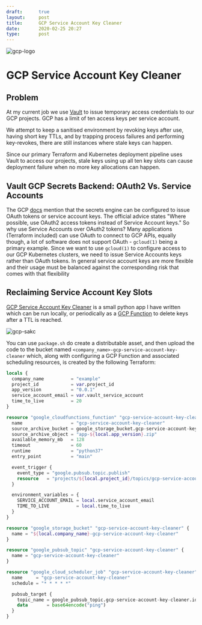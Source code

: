 ```yaml
---
draft:      true
layout:     post
title:      GCP Service Account Key Cleaner
date:       2020-02-25 20:27
type:       post
---
```


![gcp-logo](https://raw.githubusercontent.com/roobert/roobert.github.io/master/images/gcp-heart-vault.png)

# GCP Service Account Key Cleaner

## Problem

At my current job we use [Vault](https://www.vaultproject.io/) to issue temporary access credentials to our GCP projects. GCP has a limit of ten access keys per service account.

We attempt to keep a sanitised environment by revoking keys after use, having short key TTLs, and by trapping process failures and performing key-revokes, there are still instances where stale keys can happen.

Since our primary Terraform and Kubernetes deployment pipeline uses Vault to access our projects, stale keys using up all ten key slots can cause deployment failure when no more key allocations can happen.

## Vault GCP Secrets Backend: OAuth2 Vs. Service Accounts

The GCP [docs](https://www.vaultproject.io/docs/secrets/gcp/index.html#things-to-note) mention that the secrets engine can be configured to issue OAuth tokens or service account keys. The official advice states "Where possible, use OAuth2 access tokens instead of Service Account keys." So why use Service Accounts over OAuth2 tokens? Many applications (Terraform included) can use OAuth to connect to GCP APIs, equally though, a lot of software does not support OAuth - `gcloud(1)` being a primary example. Since we want to use `gcloud(1)` to configure access to our GCP Kubernetes clusters, we need to issue Service Accounts keys rather than OAuth tokens. In general service account keys are more flexible and their usage must be balanced against the corresponding risk that comes with that flexibility

## Reclaiming Service Account Key Slots

[GCP Service Account Key Cleaner](https://github.com/roobert/gcp-service-account-key-cleaner) is a small python app I have written which can be run locally, or periodically as a [GCP Function](https://cloud.google.com/functions) to delete keys after a TTL is reached.

![gcp-sakc](https://raw.githubusercontent.com/roobert/roobert.github.io/master/images/sakc.png)

You can use `package.sh` do create a distributable asset, and then upload the code to the bucket named `<company_name>-gcp-service-account-key-cleaner` which, along with configuring a GCP Function and associated scheduling resources, is created by the following Terraform:
```terraform
locals {
  company_name          = "example"
  project_id            = var.project_id
  app_version           = "0.0.1"
  service_account_email = var.vault_service_account
  time_to_live          = 20
}

resource "google_cloudfunctions_function" "gcp-service-account-key-cleaner" {
  name                  = "gcp-service-account-key-cleaner"
  source_archive_bucket = google_storage_bucket.gcp-service-account-key-cleaner.name
  source_archive_object = "app-${local.app_version}.zip"
  available_memory_mb   = 128
  timeout               = 60
  runtime               = "python37"
  entry_point           = "main"

  event_trigger {
    event_type = "google.pubsub.topic.publish"
    resource   = "projects/${local.project_id}/topics/gcp-service-account-key-cleaner"
  }

  environment_variables = {
    SERVICE_ACCOUNT_EMAIL = local.service_account_email
    TIME_TO_LIVE          = local.time_to_live
  }
}

resource "google_storage_bucket" "gcp-service-account-key-cleaner" {
  name = "${local.company_name}-gcp-service-account-key-cleaner"
}

resource "google_pubsub_topic" "gcp-service-account-key-cleaner" {
  name = "gcp-service-account-key-cleaner"
}

resource "google_cloud_scheduler_job" "gcp-service-account-key-cleaner" {
  name     = "gcp-service-account-key-cleaner"
  schedule = "* * * * *"

  pubsub_target {
    topic_name = google_pubsub_topic.gcp-service-account-key-cleaner.id
    data       = base64encode("ping")
  }
}
```
